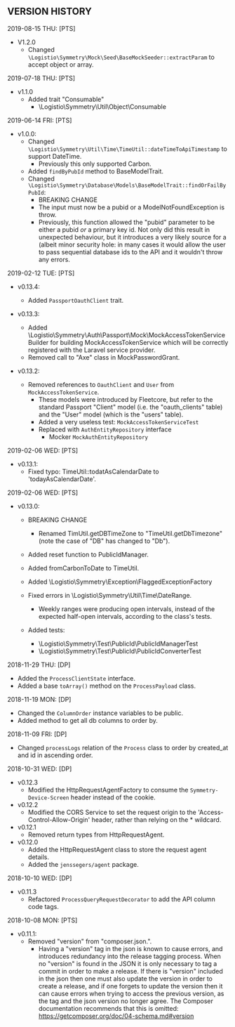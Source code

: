 VERSION HISTORY
-----

2019-08-15 THU:
[PTS]
- V1.2.0
    - Changed `\Logistio\Symmetry\Mock\Seed\BaseMockSeeder::extractParam` to accept object or array.

2019-07-18 THU:
[PTS]
- v1.1.0
    - Added trait "Consumable"
        - \Logistio\Symmetry\Util\Object\Consumable
        

2019-06-14 FRI:
[PTS]
- v1.0.0:
    - Changed `\Logistio\Symmetry\Util\Time\TimeUtil::dateTimeToApiTimestamp` to support DateTime.
        - Previously this only supported Carbon. 
    - Added `findByPubId` method to BaseModelTrait.
    - Changed `\Logistio\Symmetry\Database\Models\BaseModelTrait::findOrFailByPubId`:
        - BREAKING CHANGE 
        - The input must now be a pubid or a ModelNotFoundException is throw.
        - Previously, this function allowed the "pubid" parameter to be either a pubid
            _or_ a primary key id. Not only did this result in unexpected behaviour, 
            but it introduces a very likely source for a (albeit minor security hole: in many cases
            it would allow the user to pass sequential database ids to the API and it wouldn't 
            throw any errors.
            
           

2019-02-12 TUE:
[PTS]
- v0.13.4:
    - Added `PassportOauthClient` trait.
    

- v0.13.3:
    - Added \Logistio\Symmetry\Auth\Passport\Mock\MockAccessTokenServiceBuilder
         for building MockAccessTokenService which will be correctly registered
         with the Laravel service provider.
    - Removed call to "Axe" class in MockPasswordGrant.
         

- v0.13.2:
    - Removed references to `OauthClient` and `User` from `MockAccessTokenService`.
        - These models were introduced by Fleetcore, but refer to the standard 
            Passport "Client" model (i.e. the "oauth_clients" table) and 
            the "User" model (which is the "users" table).
        - Added a very useless test: `MockAccessTokenServiceTest`
        - Replaced with `AuthEntityRepository` interface
            - Mocker `MockAuthEntityRepository`
                

2019-02-06 WED:
[PTS]
- v0.13.1:
    - Fixed typo: TimeUtil::todatAsCalendarDate to  'todayAsCalendarDate'.


2019-02-06 WED:
[PTS]
- v0.13.0:
    - BREAKING CHANGE
        - Renamed TimUtil.getDBTimeZone to "TimeUtil.getDbTimezone" 
            (note the case of "DB" has changed to "Db").
            
    - Added reset function to PublicIdManager.
            
    - Added fromCarbonToDate to TimeUtil.
    
    - Added \Logistio\Symmetry\Exception\FlaggedExceptionFactory
    
    - Fixed errors in \Logistio\Symmetry\Util\Time\DateRange.
        - Weekly ranges were producing open intervals, instead of the expected
            half-open intervals, according to the class's tests.
    
    - Added tests:
        - \Logistio\Symmetry\Test\PublicId\PublicIdManagerTest
        - \Logistio\Symmetry\Test\PublicId\PublicIdConverterTest


2018-11-29 THU:
[DP]
- Added the `ProcessClientState` interface.
- Added a base `toArray()` method on the `ProcessPayload` class.

2018-11-19 MON:
[DP]
- Changed the `ColumnOrder` instance variables to be public. 
- Added method to get all db columns to order by. 

2018-11-09 FRI:
[DP]
- Changed `processLogs` relation of the `Process` class to order by created_at and id in ascending order. 

2018-10-31 WED:
[DP]
- v0.12.3
    - Modified the HttpRequestAgentFactory to consume the `Symmetry-Device-Screen` header instead of the cookie.
- v0.12.2
    - Modified the CORS Service to set the request origin to the 'Access-Control-Allow-Origin' header,
    rather than relying on the * wildcard.
- v0.12.1
    - Removed return types from HttpRequestAgent.
- v0.12.0
    - Added the HttpRequestAgent class to store the request agent details.
    - Added the `jenssegers/agent` package.

2018-10-10 WED:
[DP]
- v0.11.3
    - Refactored `ProcessQueryRequestDecorator` to add the API column code tags.


2018-10-08 MON:
[PTS]
- v0.11.1: 
    - Removed "version" from "composer.json.".
        - Having a "version" tag in the json is known to cause errors,
          and introduces redundancy into the release tagging process.
          When no "version" is found in the JSON it is only necessary to 
          tag a commit in order to make a release. If there is "version"
          included in the json then one must also update the version in order
          to create a release, and if one forgets to update the version then
          it can cause errors when trying to access the previous version,
          as the tag and the json version no longer agree.
          The Composer documentation recommends that this is omitted:
          https://getcomposer.org/doc/04-schema.md#version
          
          

           

